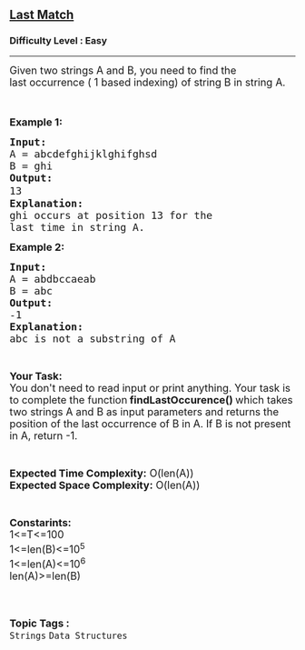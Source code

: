 <h2><a href="https://www.geeksforgeeks.org/problems/last-match1928/1">Last Match</a></h2><h3>Difficulty Level : Easy</h3><hr><div class="problems_problem_content__Xm_eO"><p><span style="font-size:18px">Given two strings A and B, you need to find the last&nbsp;occurrence ( 1 based indexing) of string B in string A.</span></p>

<p><span style="font-size:18px">&nbsp;</span></p>

<p><span style="font-size:18px"><strong>Example 1:</strong></span></p>

<pre><span style="font-size:18px"><strong>Input:</strong>
A = abcdefghijklghifghsd
B = ghi
<strong>Output:</strong>
13<span style="font-size:20px">
</span><strong>Explanation:</strong>
ghi occurs at position 13 for the
last time in string A.
</span></pre>

<p><span style="font-size:18px"><strong>Example 2:</strong></span></p>

<pre><span style="font-size:18px"><strong>Input:</strong>
A = abdbccaeab
B = abc</span><span style="font-size:18px">
<strong>Output:</strong>
-1
<strong>Explanation:</strong></span>
<span style="font-size:18px">abc is not a substring of A</span>
</pre>

<p>&nbsp;</p>

<p><span style="font-size:18px"><strong>Your Task:</strong><br>
You don't need to read input or print anything. Your task is to complete the function<strong> findLastOccurence() </strong>which takes two strings A and B&nbsp;as input parameters and returns the position of the last occurrence of B in A. If B&nbsp;is not present in A, return -1.</span></p>

<p>&nbsp;</p>

<p><span style="font-size:18px"><strong>Expected Time Complexity:</strong> O(len(A))<br>
<strong>Expected Space Complexity:</strong> O(len(A))</span></p>

<p>&nbsp;</p>

<p><span style="font-size:18px"><strong>Constarints:</strong><br>
1&lt;=T&lt;=100<br>
1&lt;=len(B)&lt;=10<sup>5</sup><br>
1&lt;=len(A)&lt;=10<sup>6</sup><br>
len(A)&gt;=len(B)</span><br>
&nbsp;</p>
</div><br><p><span style=font-size:18px><strong>Topic Tags : </strong><br><code>Strings</code>&nbsp;<code>Data Structures</code>&nbsp;